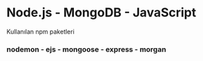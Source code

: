# Node.js - MongoDB - JavaScript <br>

Kullanılan npm paketleri <br>
### nodemon - ejs - mongoose - express - morgan <br>
